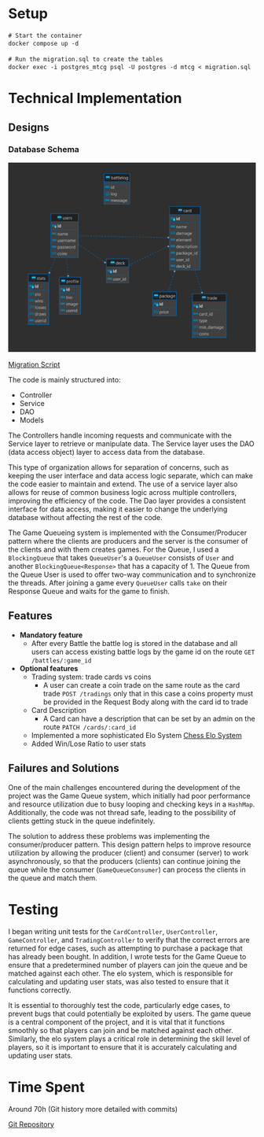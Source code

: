 # Setup
```
# Start the container
docker compose up -d
	
# Run the migration.sql to create the tables
docker exec -i postgres_mtcg psql -U postgres -d mtcg < migration.sql
```

# Technical Implementation
## Designs

### Database Schema
![Database Schema](./docs/db_schema.png)

[Migration Script](migration.sql)

The code is mainly structured into:
- Controller
- Service
- DAO
- Models

The Controllers handle incoming requests and communicate with the Service layer to retrieve or manipulate data. The Service layer uses the DAO (data access object) layer to access data from the database.

This type of organization allows for separation of concerns, such as keeping the user interface and data access logic separate, which can make the code easier to maintain and extend. The use of a service layer also allows for reuse of common business logic across multiple controllers, improving the efficiency of the code. The Dao layer provides a consistent interface for data access, making it easier to change the underlying database without affecting the rest of the code.

The Game Queueing system is implemented with the Consumer/Producer pattern where the clients are producers and the server is the consumer of the clients and with them creates games. For the Queue, I used a   `BlockingQueue` that takes `QueueUser`'s a `QueueUser` consists of `User` and another `BlockingQueue<Response>` that has a capacity of 1. The Queue from the Queue User is used to offer two-way communication and to synchronize the threads. After joining a game every `QueueUser` calls `take` on their Response Queue and waits for the game to finish.

## Features
- **Mandatory feature**
    - After every Battle the battle log is stored in the database and all users can access existing battle logs by the game id on the route `GET /battles/:game_id`
- **Optional features**
    - Trading system: trade cards vs coins
        - A user can create a coin trade on the same route as the card trade `POST /tradings` only that in this case a coins property must be provided in the Request Body along with the card id to trade
    - Card Description
        - A Card can have a description that can be set by an admin on the route `PATCH /cards/:card_id`
    - Implemented a more sophisticated Elo System [Chess Elo System](https://de.wikipedia.org/wiki/Elo-Zahl)
    - Added Win/Lose Ratio to user stats

## Failures and Solutions

One of the main challenges encountered during the development of the project was the Game Queue system, which initially had poor performance and resource utilization due to busy looping and checking keys in a `HashMap`. Additionally, the code was not thread safe, leading to the possibility of clients getting stuck in the queue indefinitely.

The solution to address these problems was implementing the consumer/producer pattern. This design pattern helps to improve resource utilization by allowing the producer (client) and consumer (server) to work asynchronously, so that the producers (clients) can continue joining the queue while the consumer (`GameQueueConsumer`) can process the clients in the queue and match them.

# Testing

I began writing unit tests for the `CardController`, `UserController`, `GameController`, and `TradingController` to verify that the correct errors are returned for edge cases, such as attempting to purchase a package that has already been bought. In addition, I wrote tests for the Game Queue to ensure that a predetermined number of players can join the queue and be matched against each other. The elo system, which is responsible for calculating and updating user stats, was also tested to ensure that it functions correctly.

It is essential to thoroughly test the code, particularly edge cases, to prevent bugs that could potentially be exploited by users. The game queue is a central component of the project, and it is vital that it functions smoothly so that players can join and be matched against each other. Similarly, the elo system plays a critical role in determining the skill level of players, so it is important to ensure that it is accurately calculating and updating user stats.

# Time Spent

Around 70h (Git history more detailed with commits)

[Git Repository](https://github.com/sxript/mtcg)
